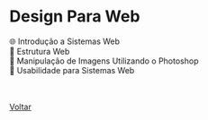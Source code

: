<h1>Design Para Web</h1>

<a href="./topico1.md" style="text-decoration:none;">🌐 Introdução a Sistemas Web</a><br>
<a href="./topico2.md" style="text-decoration:none;">:twisted_rightwards_arrows: Estrutura Web </a><br>
<a href="./topico3.md" style="text-decoration:none;">:art: Manipulação de Imagens Utilizando o Photoshop </a><br>
<a href="./topico4.md" style="text-decoration:none;">:mag_right: Usabilidade para Sistemas Web</a><br><br><br>

<a href=".././README.md">Voltar</a>

